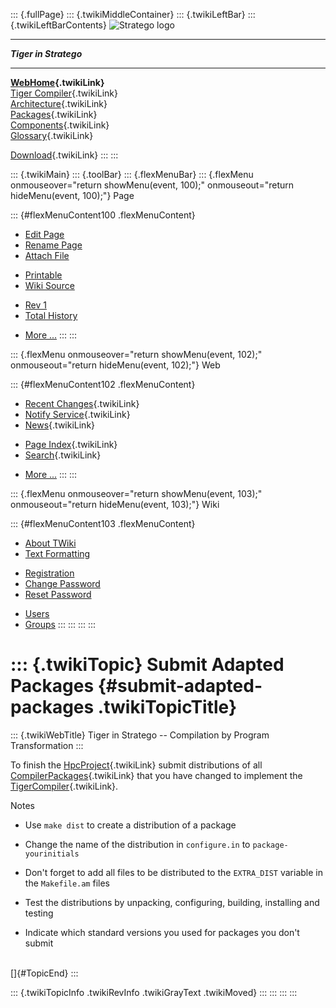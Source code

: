 ::: {.fullPage}
::: {.twikiMiddleContainer}
::: {.twikiLeftBar}
::: {.twikiLeftBarContents}
![Stratego
logo](../pub/Stratego/StrategoLogo/StrategoLogoTextlessWhite-100px.png)

------------------------------------------------------------------------

***Tiger in Stratego***

------------------------------------------------------------------------

**[WebHome](WebHome){.twikiLink}**\
[Tiger Compiler](TigerCompiler){.twikiLink}\
[Architecture](CompilerArchitecture){.twikiLink}\
[Packages](CompilerPackages){.twikiLink}\
[Components](CompilerComponent){.twikiLink}\
[Glossary](WebGlossary){.twikiLink}

[Download](DownloadAndInstallation){.twikiLink}
:::
:::

::: {.twikiMain}
::: {.toolBar}
::: {.flexMenuBar}
::: {.flexMenu onmouseover="return showMenu(event, 100);" onmouseout="return hideMenu(event, 100);"}
Page

::: {#flexMenuContent100 .flexMenuContent}
-   [Edit
    Page](http://www.program-transformation.org/edit/Tiger/SubmitAdaptedPackages?t=1536826702)
-   [Rename
    Page](http://www.program-transformation.org/rename/Tiger/SubmitAdaptedPackages)
-   [Attach
    File](http://www.program-transformation.org/attach/Tiger/SubmitAdaptedPackages)

<!-- -->

-   [Printable](http://www.program-transformation.org/view/Tiger/SubmitAdaptedPackages?skin=print.pattern)
-   [Wiki
    Source](http://www.program-transformation.org/view/Tiger/SubmitAdaptedPackages?skin=text&raw=on&contenttype=text/plain)

<!-- -->

-   [Rev
    1](http://www.program-transformation.org/view/Tiger/SubmitAdaptedPackages?rev=1.1)
-   [Total
    History](http://www.program-transformation.org/rdiff/Tiger/SubmitAdaptedPackages)

<!-- -->

-   [More
    \...](http://www.program-transformation.org/oops/Tiger/SubmitAdaptedPackages?template=oopsmore&param1=1.1&param2=1.1)
:::
:::

::: {.flexMenu onmouseover="return showMenu(event, 102);" onmouseout="return hideMenu(event, 102);"}
Web

::: {#flexMenuContent102 .flexMenuContent}
-   [Recent Changes](WebChanges){.twikiLink}
-   [Notify Service](WebNotify){.twikiLink}
-   [News](WebNews){.twikiLink}

<!-- -->

-   [Page Index](WebIndex){.twikiLink}
-   [Search](WebSearch){.twikiLink}

<!-- -->

-   [More
    \...](http://www.program-transformation.org/oops/Tiger/SubmitAdaptedPackages?template=oopsmore&param1=1.1&param2=1.1)
:::
:::

::: {.flexMenu onmouseover="return showMenu(event, 103);" onmouseout="return hideMenu(event, 103);"}
Wiki

::: {#flexMenuContent103 .flexMenuContent}
-   [About
    TWiki](http://www.program-transformation.org/view/TWiki/WebHome)
-   [Text
    Formatting](http://www.program-transformation.org/view/TWiki/TextFormattingRules)

<!-- -->

-   [Registration](http://www.program-transformation.org/view/TWiki/TWikiRegistration)
-   [Change
    Password](http://www.program-transformation.org/view/TWiki/ChangePassword)
-   [Reset
    Password](http://www.program-transformation.org/view/TWiki/ResetPassword)

<!-- -->

-   [Users](http://www.program-transformation.org/view/Main/TWikiUsers)
-   [Groups](http://www.program-transformation.org/view/Main/TWikiGroups)
:::
:::
:::
:::

::: {.twikiTopic}
Submit Adapted Packages {#submit-adapted-packages .twikiTopicTitle}
=======================

::: {.twikiWebTitle}
Tiger in Stratego \-- Compilation by Program Transformation
:::

To finish the [HpcProject](HpcProject){.twikiLink} submit distributions
of all [CompilerPackages](CompilerPackages){.twikiLink} that you have
changed to implement the [TigerCompiler](TigerCompiler){.twikiLink}.

Notes

-   Use `make dist` to create a distribution of a package

<!-- -->

-   Change the name of the distribution in `configure.in` to
    `package-yourinitials`

<!-- -->

-   Don\'t forget to add all files to be distributed to the `EXTRA_DIST`
    variable in the `Makefile.am` files

<!-- -->

-   Test the distributions by unpacking, configuring, building,
    installing and testing

<!-- -->

-   Indicate which standard versions you used for packages you don\'t
    submit

\
[]{#TopicEnd}
:::

::: {.twikiTopicInfo .twikiRevInfo .twikiGrayText .twikiMoved}
:::
:::
:::
:::
